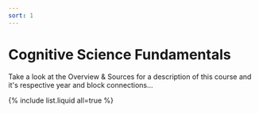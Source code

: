 ```yaml
---
sort: 1
---
```


# Cognitive Science Fundamentals

Take a look at the Overview & Sources for a description of this course and it's respective year and block connections... 

{% include list.liquid all=true %}


